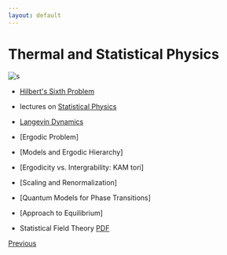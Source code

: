 ```yaml
---
layout: default
---
```


# Thermal and Statistical Physics

![s](https://upload.wikimedia.org/wikipedia/commons/b/be/StairsOfReduction.png)

- [Hilbert's Sixth Problem](https://en.wikipedia.org/wiki/Hilbert%27s_sixth_problem)


- lectures on [Statistical Physics](https://www.damtp.cam.ac.uk/user/tong/statphys.html) 

- [Langevin Dynamics](langevin.html)

- [Ergodic Problem]
- [Models and Ergodic Hierarchy]
- [Ergodicity vs. Intergrability: KAM tori]
- [Scaling and Renormalization]
- [Quantum Models for Phase Transitions]
- [Approach to Equilibrium]


- Statistical Field Theory [PDF](https://www.damtp.cam.ac.uk/user/tong/sft.html)


<div class="pagination">
  <a href="{{ '/Phys/Phys_content.html' | relative_url }}" class="prev-button">Previous</a>
</div>